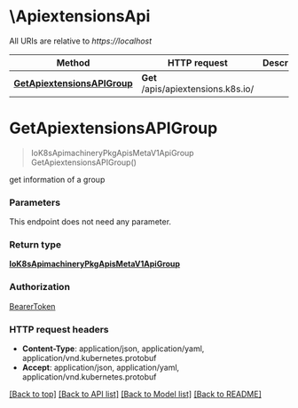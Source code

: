 # \ApiextensionsApi

All URIs are relative to *https://localhost*

Method | HTTP request | Description
------------- | ------------- | -------------
[**GetApiextensionsAPIGroup**](ApiextensionsApi.md#GetApiextensionsAPIGroup) | **Get** /apis/apiextensions.k8s.io/ | 


# **GetApiextensionsAPIGroup**
> IoK8sApimachineryPkgApisMetaV1ApiGroup GetApiextensionsAPIGroup()



get information of a group


### Parameters
This endpoint does not need any parameter.

### Return type

[**IoK8sApimachineryPkgApisMetaV1ApiGroup**](io.k8s.apimachinery.pkg.apis.meta.v1.APIGroup.md)

### Authorization

[BearerToken](../README.md#BearerToken)

### HTTP request headers

 - **Content-Type**: application/json, application/yaml, application/vnd.kubernetes.protobuf
 - **Accept**: application/json, application/yaml, application/vnd.kubernetes.protobuf

[[Back to top]](#) [[Back to API list]](../README.md#documentation-for-api-endpoints) [[Back to Model list]](../README.md#documentation-for-models) [[Back to README]](../README.md)

